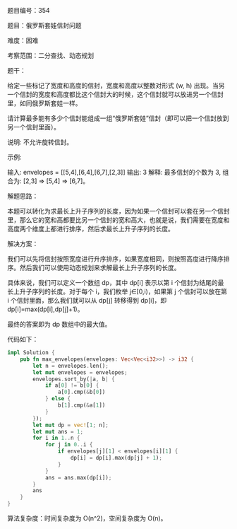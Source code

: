 题目编号：354

题目：俄罗斯套娃信封问题

难度：困难

考察范围：二分查找、动态规划

题干：

给定一些标记了宽度和高度的信封，宽度和高度以整数对形式 (w, h) 出现。当另一个信封的宽度和高度都比这个信封大的时候，这个信封就可以放进另一个信封里，如同俄罗斯套娃一样。

请计算最多能有多少个信封能组成一组“俄罗斯套娃”信封（即可以把一个信封放到另一个信封里面）。

说明:
不允许旋转信封。

示例:

输入: envelopes = [[5,4],[6,4],[6,7],[2,3]]
输出: 3 
解释: 最多信封的个数为 3, 组合为: [2,3] => [5,4] => [6,7]。

解题思路：

本题可以转化为求最长上升子序列的长度，因为如果一个信封可以套在另一个信封里，那么它的宽和高都要比另一个信封的宽和高大，也就是说，我们需要在宽度和高度两个维度上都进行排序，然后求最长上升子序列的长度。

解决方案：

我们可以先将信封按照宽度进行升序排序，如果宽度相同，则按照高度进行降序排序。然后我们可以使用动态规划来求解最长上升子序列的长度。

具体来说，我们可以定义一个数组 dp，其中 dp[i] 表示以第 i 个信封为结尾的最长上升子序列的长度。对于每个 i，我们枚举 j∈[0,i)，如果第 j 个信封可以放在第 i 个信封里面，那么我们就可以从 dp[j] 转移得到 dp[i]，即 dp[i]=max(dp[i],dp[j]+1)。

最终的答案即为 dp 数组中的最大值。

代码如下：


```rust
impl Solution {
    pub fn max_envelopes(envelopes: Vec<Vec<i32>>) -> i32 {
        let n = envelopes.len();
        let mut envelopes = envelopes;
        envelopes.sort_by(|a, b| {
            if a[0] != b[0] {
                a[0].cmp(&b[0])
            } else {
                b[1].cmp(&a[1])
            }
        });
        let mut dp = vec![1; n];
        let mut ans = 1;
        for i in 1..n {
            for j in 0..i {
                if envelopes[j][1] < envelopes[i][1] {
                    dp[i] = dp[i].max(dp[j] + 1);
                }
            }
            ans = ans.max(dp[i]);
        }
        ans
    }
}
```

算法复杂度：时间复杂度为 O(n^2)，空间复杂度为 O(n)。